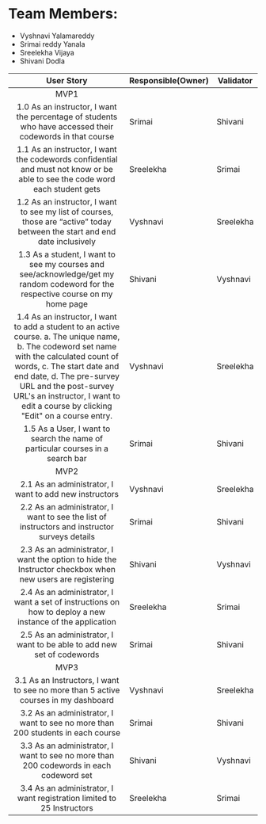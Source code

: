 
# Team Members:
- Vyshnavi Yalamareddy
- Srimai reddy Yanala
- Sreelekha Vijaya
- Shivani Dodla

|                                                                                                                                                                User Story                                                                                                                                                               | Responsible(Owner) | Validator    |
|:---------------------------------------------------------------------------------------------------------------------------------------------------------------------------------------------------------------------------------------------------------------------------------------------------------------------------------------:|-------------|--------------|
|                                                                                                                                                                   MVP1                                                                                                                                                                  |             |              |
| 1.0 As an instructor, I want the percentage of students who have accessed their codewords in that course                                                                                                                                                                                                                                | Srimai      | Shivani      |
| 1.1 As an instructor, I want the codewords confidential and must not know or be able to see the code word each student gets                                                                                                                                                                                                             | Sreelekha   | Srimai       |
| 1.2 As an instructor, I want to see my list of courses, those are “active” today between the start and end date inclusively                                                                                                                                                                                                             | Vyshnavi    | Sreelekha    |
| 1.3 As a student, I want to see my courses and see/acknowledge/get my random codeword for the respective course on my home page                                                                                                                                                                                                         | Shivani     | Vyshnavi     |
| 1.4 As an instructor, I want to add a student to an active course.      a. The unique name,       b. The codeword set name with the calculated count of words,       c. The start date and end date,       d. The pre-survey URL and the post-survey URL's an instructor, I want to edit a course by clicking "Edit" on a course entry. | Vyshnavi    |    Sreelekha |
| 1.5 As a User, I want to search the name of particular courses in a search bar                                                                                                                                                                                                                                                          | Srimai      | Shivani      |
|                                                                                                                                                                   MVP2                                                                                                                                                                  |             |              |
| 2.1	As an administrator, I want to add new instructors                                                                                                                                                                                                                                                                                   | Vyshnavi    | Sreelekha    |
| 2.2 As an administrator, I want to see the list of instructors and instructor surveys details                                                                                                                                                                                                                                           | Srimai      | Shivani      |
| 2.3 As an administrator, I want the option to hide the Instructor checkbox when new users are registering                                                                                                                                                                                                                               | Shivani     | Vyshnavi     |
| 2.4 As an administrator, I want a set of instructions on how to deploy a new instance of the application                                                                                                                                                                                                                                | Sreelekha   | Srimai       |
| 2.5 As an administrator, I want to be able to add new set of codewords                                                                                                                                                                                                                                                                  | Srimai      | Shivani      |
|                                                                                                                                                                   MVP3                                                                                                                                                                  |             |              |
| 3.1	As an Instructors, I want to see no more than 5 active courses in my dashboard                                                                                                                                                                                                                                                       | Vyshnavi    | Sreelekha    |
| 3.2	As an administrator, I want to see no more than 200 students in each course                                                                                                                                                                                                                                                          | Srimai      | Shivani      |
| 3.3	As an administrator, I want to see no more than 200 codewords in each codeword set                                                                                                                                                                                                                                                   | Shivani     | Vyshnavi     |
| 3.4	As an administrator, I want registration limited to 25 Instructors                                                                                                                                                                                                                                                                   | Sreelekha   | Srimai       |
